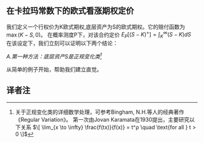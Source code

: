 ## 在卡拉玛常数下的欧式看涨期权定价
我们定义一个行权价为K欧式期权,底层资产为S的欧式期权。它的赔付函数为 $\max(K - S, 0)$。
在概率测度P下，对该合约定价 $E_P[(S−K)^+] = ∫_{K}^{∞} (S−K) dS$
在该设定下，我们立刻可以证明以下两个结论：

*A.第一种方法：底层资产S是正规变化类[^1]*

从简单的例子开始，帮助我们建立直觉。



## 译者注

[^1]: 关于正规变化类的详细数学处理，可参考Bingham, N.H.等人的经典著作《Regular Variation》。
第一次由Jovan Karamata在1930提出，主要研究以下关系
$\[
\lim_{x \to \infty} \frac{f(tx)}{f(x)} = t^ρ \quad \text{for all } t > 0
\]$